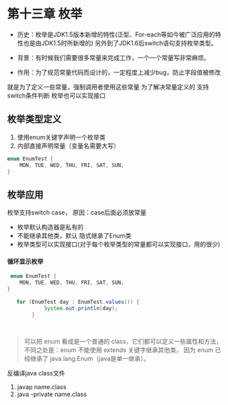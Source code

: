 # 第十三章 枚举


* 历史：枚举是JDK1.5版本新增的特性(泛型、For-each等如今被广泛应用的特性也是由JDK1.5时所新增的)
另外到了JDK1.6后switch语句支持枚举类型。

* 背景：有时候我们需要很多常量来完成工作，一个一个常量写非常麻烦。

* 作用：为了规范常量代码而设计的，一定程度上减少bug，防止字段值被修改


就是为了定义一些常量，强制调用者使用这些常量
为了解决常量定义的
支持switch条件判断
枚举也可以实现接口
    


## 枚举类型定义

1. 使用enum关键字声明一个枚举类
2. 内部直接声明常量（变量名需要大写）
```java
enum EnumTest {
    MON, TUE, WED, THU, FRI, SAT, SUN;
}

```



## 枚举应用

枚举支持switch case，
原因：case后面必须放常量




* 枚举默认构造器是私有的
* 不能继承其他类，默认 隐式继承了Enum类
* 枚举类型可以实现接口(对于每个枚举类型的常量都可以实现接口，用的很少)




#### 循环显示枚举
```java
 enum EnumTest {
    MON, TUE, WED, THU, FRI, SAT, SUN;
}
 
   for (EnumTest day : EnumTest.values()) {
            System.out.println(day);
        }
        
        
```

> 可以把 enum 看成是一个普通的 class，它们都可以定义一些属性和方法，
> 不同之处是：enum 不能使用 extends 关键字继承其他类，
> 因为 enum 已经继承了 java.lang.Enum（java是单一继承）。

反编译java class文件

1. javap name.class
2. java -private name.class




